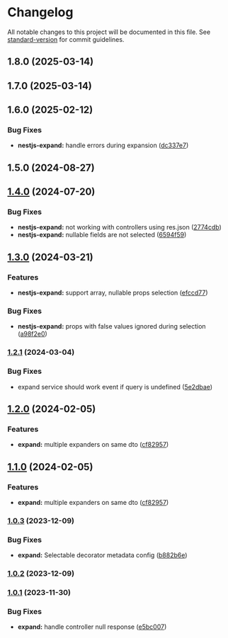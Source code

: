 # Changelog

All notable changes to this project will be documented in this file. See [standard-version](https://github.com/conventional-changelog/standard-version) for commit guidelines.

## 1.8.0 (2025-03-14)

## 1.7.0 (2025-03-14)

## 1.6.0 (2025-02-12)


### Bug Fixes

* **nestjs-expand:** handle errors during expansion ([dc337e7](https://github.com/cisstech/nestkit/commit/dc337e78111fde7bf8de0c92913d7fceaea18f72))

## 1.5.0 (2024-08-27)

## [1.4.0](https://github.com/cisstech/nestkit/compare/v1.3.0...v1.4.0) (2024-07-20)


### Bug Fixes

* **nestjs-expand:** not working with controllers using res.json ([2774cdb](https://github.com/cisstech/nestkit/commit/2774cdbbcec7a5e8ad7b699dd8ff5a26e0817818))
* **nestjs-expand:** nullable fields are not selected ([6594f59](https://github.com/cisstech/nestkit/commit/6594f590930d30809a39f5191ad66943a2aaca39))

## [1.3.0](https://github.com/cisstech/nestkit/compare/v1.2.1...v1.3.0) (2024-03-21)


### Features

* **nestjs-expand:** support array, nullable props selection ([efccd77](https://github.com/cisstech/nestkit/commit/efccd776dafe03215531382ede8439bf0e96b106))


### Bug Fixes

* **nestjs-expand:** props with false values ignored during selection ([a98f2e0](https://github.com/cisstech/nestkit/commit/a98f2e0375297ef63135eac5fc44fb13f580da60))

### [1.2.1](https://github.com/cisstech/nestkit/compare/v1.2.0...v1.2.1) (2024-03-04)


### Bug Fixes

* expand service should work event if query is undefined ([5e2dbae](https://github.com/cisstech/nestkit/commit/5e2dbaed680542e27cbbde9a73783844b28a5c1f))

## [1.2.0](https://github.com/cisstech/nestkit/compare/v1.0.3...v1.2.0) (2024-02-05)


### Features

* **expand:** multiple expanders on same dto ([cf82957](https://github.com/cisstech/nestkit/commit/cf82957a17630a8ffaf2dc2d1a9e4985c9f0a3cb))

## [1.1.0](https://github.com/cisstech/nestkit/compare/v1.0.3...v1.1.0) (2024-02-05)


### Features

* **expand:** multiple expanders on same dto ([cf82957](https://github.com/cisstech/nestkit/commit/cf82957a17630a8ffaf2dc2d1a9e4985c9f0a3cb))

### [1.0.3](https://github.com/cisstech/nestkit/compare/v1.0.2...v1.0.3) (2023-12-09)


### Bug Fixes

* **expand:** Selectable decorator metadata config ([b882b6e](https://github.com/cisstech/nestkit/commit/b882b6efaf26e94a4d5100f2538e30dcec3386cc))

### [1.0.2](https://github.com/cisstech/nestkit/compare/v1.0.1...v1.0.2) (2023-12-09)

### [1.0.1](https://github.com/cisstech/nestkit/compare/v1.0.0...v1.0.1) (2023-11-30)


### Bug Fixes

* **expand:** handle controller null response ([e5bc007](https://github.com/cisstech/nestkit/commit/e5bc007a703d23fa6dad75a579ccc5a73529e90b))
